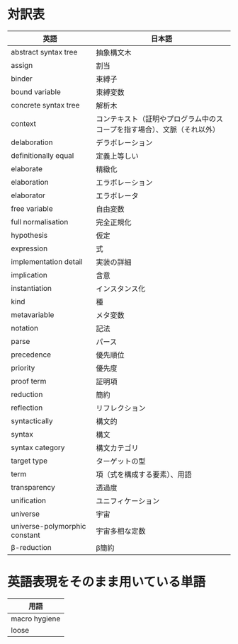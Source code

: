 # 対訳表

| 英語 | 日本語 |
| --- | --- |
| abstract syntax tree | 抽象構文木 |
| assign | 割当 |
| binder | 束縛子 |
| bound variable | 束縛変数 |
| concrete syntax tree | 解析木 |
| context | コンテキスト（証明やプログラム中のスコープを指す場合）、文脈（それ以外） |
| delaboration | デラボレーション |
| definitionally equal | 定義上等しい |
| elaborate | 精緻化 |
| elaboration | エラボレーション |
| elaborator | エラボレータ |
| free variable | 自由変数 |
| full normalisation | 完全正規化 |
| hypothesis | 仮定 |
| expression | 式 |
| implementation detail | 実装の詳細 |
| implication | 含意 |
| instantiation | インスタンス化 |
| kind | 種 |
| metavariable | メタ変数 |
| notation | 記法 |
| parse | パース |
| precedence | 優先順位 |
| priority | 優先度 |
| proof term | 証明項 |
| reduction | 簡約 |
| reflection | リフレクション |
| syntactically | 構文的 |
| syntax | 構文 |
| syntax category | 構文カテゴリ |
| target type | ターゲットの型 |
| term | 項（式を構成する要素）、用語 |
| transparency | 透過度 |
| unification | ユニフィケーション |
| universe | 宇宙 |
| universe-polymorphic constant | 宇宙多相な定数 |
| β-reduction | β簡約 |

# 英語表現をそのまま用いている単語

| 用語 |
| --- |
| macro hygiene |
| loose |
